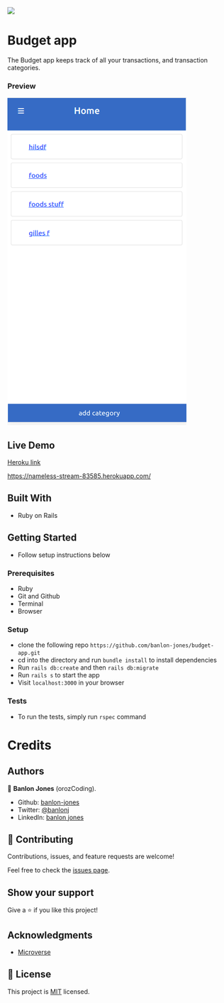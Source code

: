 ![](https://img.shields.io/badge/Microverse-blueviolet)

# Budget app

The Budget app keeps track of all your transactions, and transaction categories.

### Preview

![app-screenshot](./app-image.png)

## Live Demo

[Heroku link](https://nameless-stream-83585.herokuapp.com/)

https://nameless-stream-83585.herokuapp.com/

## Built With
- Ruby on Rails

## Getting Started
- Follow setup instructions below

### Prerequisites

- Ruby
- Git and Github
- Terminal
- Browser

### Setup

- clone the following repo `https://github.com/banlon-jones/budget-app.git`
- cd into the directory and run `bundle install` to install dependencies
- Run `rails db:create` and then `rails db:migrate`
- Run `rails s` to start the app
- Visit `localhost:3000` in your browser

### Tests

- To run the tests, simply run `rspec` command

# Credits

## Authors

👤 **Banlon Jones** (orozCoding).

- Github: [banlon-jones](https://github.com/banlon-jones)
- Twitter: [@banlonj](https://twitter.com/banlonjones)
- LinkedIn: [banlon jones](https://www.linkedin.com/in/banlon-jones-b0205812a)

## 🤝 Contributing

Contributions, issues, and feature requests are welcome!

Feel free to check the [issues page](https://github.com/banlon-jones/bookstore/issues).

## Show your support

Give a ⭐️ if you like this project!

## Acknowledgments

- [Microverse](https://www.microverse.org/)

## 📝 License

This project is [MIT](./MIT.md) licensed.
